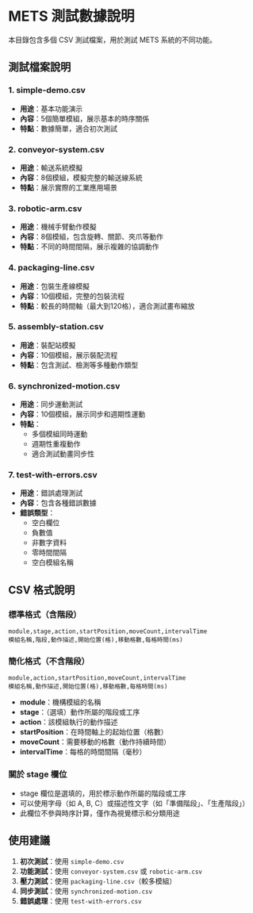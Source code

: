 # METS 測試數據說明

本目錄包含多個 CSV 測試檔案，用於測試 METS 系統的不同功能。

## 測試檔案說明

### 1. simple-demo.csv
- **用途**：基本功能演示
- **內容**：5個簡單模組，展示基本的時序關係
- **特點**：數據簡單，適合初次測試

### 2. conveyor-system.csv
- **用途**：輸送系統模擬
- **內容**：8個模組，模擬完整的輸送線系統
- **特點**：展示實際的工業應用場景

### 3. robotic-arm.csv
- **用途**：機械手臂動作模擬
- **內容**：8個模組，包含旋轉、關節、夾爪等動作
- **特點**：不同的時間間隔，展示複雜的協調動作

### 4. packaging-line.csv
- **用途**：包裝生產線模擬
- **內容**：10個模組，完整的包裝流程
- **特點**：較長的時間軸（最大到120格），適合測試畫布縮放

### 5. assembly-station.csv
- **用途**：裝配站模擬
- **內容**：10個模組，展示裝配流程
- **特點**：包含測試、檢測等多種動作類型

### 6. synchronized-motion.csv
- **用途**：同步運動測試
- **內容**：10個模組，展示同步和週期性運動
- **特點**：
  - 多個模組同時運動
  - 週期性重複動作
  - 適合測試動畫同步性

### 7. test-with-errors.csv
- **用途**：錯誤處理測試
- **內容**：包含各種錯誤數據
- **錯誤類型**：
  - 空白欄位
  - 負數值
  - 非數字資料
  - 零時間間隔
  - 空白模組名稱

## CSV 格式說明

### 標準格式（含階段）
```csv
module,stage,action,startPosition,moveCount,intervalTime
模組名稱,階段,動作描述,開始位置(格),移動格數,每格時間(ms)
```

### 簡化格式（不含階段）
```csv
module,action,startPosition,moveCount,intervalTime
模組名稱,動作描述,開始位置(格),移動格數,每格時間(ms)
```

- **module**：機構模組的名稱
- **stage**：（選填）動作所屬的階段或工序
- **action**：該模組執行的動作描述
- **startPosition**：在時間軸上的起始位置（格數）
- **moveCount**：需要移動的格數（動作持續時間）
- **intervalTime**：每格的時間間隔（毫秒）

### 關於 stage 欄位
- stage 欄位是選填的，用於標示動作所屬的階段或工序
- 可以使用字母（如 A, B, C）或描述性文字（如「準備階段」、「生產階段」）
- 此欄位不參與時序計算，僅作為視覺標示和分類用途

## 使用建議

1. **初次測試**：使用 `simple-demo.csv`
2. **功能測試**：使用 `conveyor-system.csv` 或 `robotic-arm.csv`
3. **壓力測試**：使用 `packaging-line.csv`（較多模組）
4. **同步測試**：使用 `synchronized-motion.csv`
5. **錯誤處理**：使用 `test-with-errors.csv`